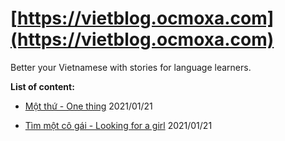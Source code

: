 # [https://vietblog.ocmoxa.com](https://vietblog.ocmoxa.com)

Better your Vietnamese with stories for language learners.

**List of content:**

* [Một thứ - One thing](https://vietblog.ocmoxa.com/pages/one-thing.html) 2021/01/21

* [Tìm một cô gái - Looking for a girl](https://vietblog.ocmoxa.com/pages/looking-for-a-girl.html) 2021/01/21

